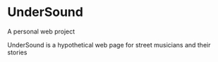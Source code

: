 # UnderSound
A personal web project

UnderSound is a hypothetical web page for street musicians and their stories
